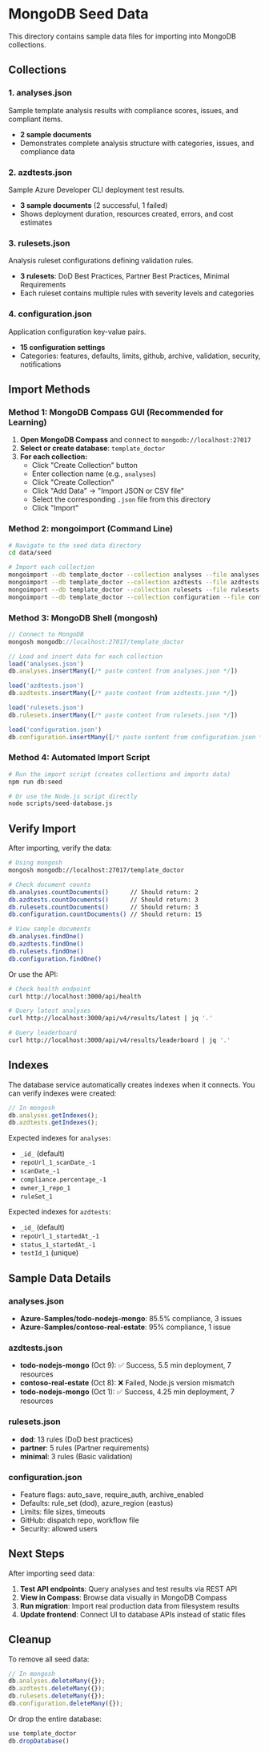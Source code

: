 # MongoDB Seed Data

This directory contains sample data files for importing into MongoDB collections.

## Collections

### 1. analyses.json

Sample template analysis results with compliance scores, issues, and compliant items.

- **2 sample documents**
- Demonstrates complete analysis structure with categories, issues, and compliance data

### 2. azdtests.json

Sample Azure Developer CLI deployment test results.

- **3 sample documents** (2 successful, 1 failed)
- Shows deployment duration, resources created, errors, and cost estimates

### 3. rulesets.json

Analysis ruleset configurations defining validation rules.

- **3 rulesets**: DoD Best Practices, Partner Best Practices, Minimal Requirements
- Each ruleset contains multiple rules with severity levels and categories

### 4. configuration.json

Application configuration key-value pairs.

- **15 configuration settings**
- Categories: features, defaults, limits, github, archive, validation, security, notifications

## Import Methods

### Method 1: MongoDB Compass GUI (Recommended for Learning)

1. **Open MongoDB Compass** and connect to `mongodb://localhost:27017`
2. **Select or create database**: `template_doctor`
3. **For each collection:**
    - Click "Create Collection" button
    - Enter collection name (e.g., `analyses`)
    - Click "Create Collection"
    - Click "Add Data" → "Import JSON or CSV file"
    - Select the corresponding `.json` file from this directory
    - Click "Import"

### Method 2: mongoimport (Command Line)

```bash
# Navigate to the seed data directory
cd data/seed

# Import each collection
mongoimport --db template_doctor --collection analyses --file analyses.json --jsonArray
mongoimport --db template_doctor --collection azdtests --file azdtests.json --jsonArray
mongoimport --db template_doctor --collection rulesets --file rulesets.json --jsonArray
mongoimport --db template_doctor --collection configuration --file configuration.json --jsonArray
```

### Method 3: MongoDB Shell (mongosh)

```javascript
// Connect to MongoDB
mongosh mongodb://localhost:27017/template_doctor

// Load and insert data for each collection
load('analyses.json')
db.analyses.insertMany([/* paste content from analyses.json */])

load('azdtests.json')
db.azdtests.insertMany([/* paste content from azdtests.json */])

load('rulesets.json')
db.rulesets.insertMany([/* paste content from rulesets.json */])

load('configuration.json')
db.configuration.insertMany([/* paste content from configuration.json */])
```

### Method 4: Automated Import Script

```bash
# Run the import script (creates collections and imports data)
npm run db:seed

# Or use the Node.js script directly
node scripts/seed-database.js
```

## Verify Import

After importing, verify the data:

```bash
# Using mongosh
mongosh mongodb://localhost:27017/template_doctor

# Check document counts
db.analyses.countDocuments()      // Should return: 2
db.azdtests.countDocuments()      // Should return: 3
db.rulesets.countDocuments()      // Should return: 3
db.configuration.countDocuments() // Should return: 15

# View sample documents
db.analyses.findOne()
db.azdtests.findOne()
db.rulesets.findOne()
db.configuration.findOne()
```

Or use the API:

```bash
# Check health endpoint
curl http://localhost:3000/api/health

# Query latest analyses
curl http://localhost:3000/api/v4/results/latest | jq '.'

# Query leaderboard
curl http://localhost:3000/api/v4/results/leaderboard | jq '.'
```

## Indexes

The database service automatically creates indexes when it connects. You can verify indexes were created:

```javascript
// In mongosh
db.analyses.getIndexes();
db.azdtests.getIndexes();
```

Expected indexes for `analyses`:

- `_id_` (default)
- `repoUrl_1_scanDate_-1`
- `scanDate_-1`
- `compliance.percentage_-1`
- `owner_1_repo_1`
- `ruleSet_1`

Expected indexes for `azdtests`:

- `_id_` (default)
- `repoUrl_1_startedAt_-1`
- `status_1_startedAt_-1`
- `testId_1` (unique)

## Sample Data Details

### analyses.json

- **Azure-Samples/todo-nodejs-mongo**: 85.5% compliance, 3 issues
- **Azure-Samples/contoso-real-estate**: 95% compliance, 1 issue

### azdtests.json

- **todo-nodejs-mongo** (Oct 9): ✅ Success, 5.5 min deployment, 7 resources
- **contoso-real-estate** (Oct 8): ❌ Failed, Node.js version mismatch
- **todo-nodejs-mongo** (Oct 1): ✅ Success, 4.25 min deployment, 7 resources

### rulesets.json

- **dod**: 13 rules (DoD best practices)
- **partner**: 5 rules (Partner requirements)
- **minimal**: 3 rules (Basic validation)

### configuration.json

- Feature flags: auto_save, require_auth, archive_enabled
- Defaults: rule_set (dod), azure_region (eastus)
- Limits: file sizes, timeouts
- GitHub: dispatch repo, workflow file
- Security: allowed users

## Next Steps

After importing seed data:

1. **Test API endpoints**: Query analyses and test results via REST API
2. **View in Compass**: Browse data visually in MongoDB Compass
3. **Run migration**: Import real production data from filesystem results
4. **Update frontend**: Connect UI to database APIs instead of static files

## Cleanup

To remove all seed data:

```javascript
// In mongosh
db.analyses.deleteMany({});
db.azdtests.deleteMany({});
db.rulesets.deleteMany({});
db.configuration.deleteMany({});
```

Or drop the entire database:

```javascript
use template_doctor
db.dropDatabase()
```

